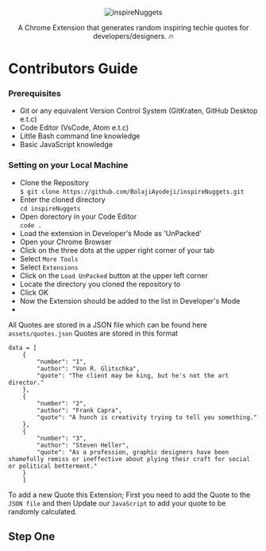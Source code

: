 <div align="center">

![inspireNuggets](https://res.cloudinary.com/iambeejayayo/image/upload/v1544624001/tab-icon.png)

A Chrome Extension that generates random inspiring techie quotes for developers/designers. :fire:
</div>

# Contributors Guide

### Prerequisites
- Git or any equivalent Version Control System (GitKraten, GitHub Desktop e.t.c)
- Code Editor (VsCode, Atom e.t.c)
- Little Bash command line knowledge
- Basic JavaScript knowledge

### Setting on your Local Machine
- Clone the Repository <br>
`$ git clone https://github.com/BolajiAyodeji/inspireNuggets.git`
- Enter the cloned directory <br>
`cd inspireNuggets`
- Open dorectory in your Code Editor <br>
`code .`
- Load the extension in Developer's Mode as 'UnPacked'
 - Open your Chrome Browser
 - Click on the three dots at the upper right corner of your tab
 - Select `More Tools`
 - Select `Extensions`
 - Click on the `Load UnPacked` button at the upper left corner
 - Locate the directory you cloned the repository to
 - Click OK
 - Now the Extension should be added to the list in Developer's Mode
 - 

All Quotes are stored in a JSON file which can be found here `assets/quotes.json`
Quotes are stored in this format
```
data = [
    {
        "number": "1",
        "author": "Von R. Glitschka",
        "quote": "The client may be king, but he's not the art director."
    },
    {
        "number": "2",
        "author": "Frank Capra",
        "quote": "A hunch is creativity trying to tell you something."
    },
    {
        "number": "3",
        "author": "Steven Heller",
        "quote": "As a profession, graphic designers have been shamefully remiss or ineffective about plying their craft for social or political betterment."
    }
    ]
```
To add a new Quote this Extension; First you need to add the Quote to the `JSON file` and then Update our `JavaScript` to add your quote to be randomly calculated.

## Step One
